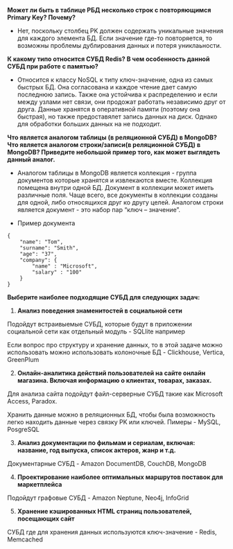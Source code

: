 **Может ли быть в таблице РБД несколько строк с повторяющимся Primary Key? Почему?**

- Нет, поскольку столбец PK должен содержать уникальные значения для каждого элемента БД. Если значение где-то повторяется, то возможны проблемы дублирования данных и потеря униклаьности.

**К какому типо относится СУБД Redis? В чем особенность данной СУБД при работе с памятью?**

- Относится к классу NoSQL к типу ключ-значение, одна из самых быстрых БД. Она согласована и каждое чтение дает самую последнюю запись. Также она устойчива к распределению и если между узлами нет связи, они продожат работать независимо друг от друга. Данные хранятся в оперативной памяти (поэтому она быстрая), но также предоставялет запись данных на диск. Однако для обработки больших данных на не подходит.

**Что является аналогом таблицы (в реляционной СУБД) в MongoDB?
Что является аналогом строки/записи(в реляционной СУБД) в MongoDB? Приведите небольшой пример того, как может выглядеть данный аналог.**

- Аналогом таблицы в MongoDB является коллекция - группа документов которые хранятся и извлекаются вместе. Коллекция помещена внутри одной БД. Документ в коллекции может иметь различные поля. Чаще всего, все документы в коллекции созданы для одной, либо относящихся друг ко другу целей. Аналогом строки является документ - это набор пар “ключ – значение”.

- Пример документа

```
{
    "name": "Tom",
    "surname": "Smith",
    "age": "37",
    "company": {
        "name" : "Microsoft",
        "salary" : "100"
    }
}
```

**Выберите наиболее подходящие СУБД для следующих задач:**

1. **Анализ поведения знаменитостей в социальной сети**

Подойдут встраивыемые СУБД, которые будут в приложении социальной сети как отдельный модуль - SQLlite например

Если вопрос про структуру и хранение данных, то в этой задаче можно использовать можно использовать колоночные БД - Clickhouse, Vertica, GreenPlum

2. **Онлайн-аналитика действий пользователей на сайте онлайн магазина. Включая информацию о клиентах, товарах, заказах.**

Для анализа сайта подойдут файл-серверные СУБД такие как Microsoft Access, Paradox.

Хранить данные можно в реляционных БД, чтобы была возможность легко находить данные через связку PK или ключей. Пимеры - MySQL, PosgreSQL

3. **Анализ документации по фильмам и сериалам, включая: название, год выпуска, список актеров, жанр и т.д.**

Документарные СУБД - Amazon DocumentDB, CouchDB, MongoDB

4. **Проектирование наиболее оптимальных маршрутов поставок для маркетплейса**

Подойдут графовые СУБД - Amazon Neptune, Neo4j, InfoGrid

5. **Хранение кэшированных HTML страниц пользователей, посещающих сайт**

СУБД где для хранения данных используются ключ-значение - Redis, Memcached
